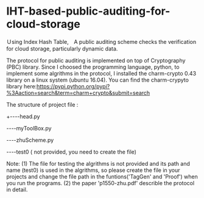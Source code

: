# IHT-based-public-auditing-for-cloud-storage
Ｕsing Index Hash Table,　A public auditing scheme checks the verification for cloud storage, particularly dynamic data.

The protocol for public auditing is implemented on top of Cryptography (PBC) library. Since I choosed the programming language, python,  to implement some algrithms in the protocol, I installed the charm-crypto 0.43 library on a linux system (ubuntu 16.04). You can find the charm-crypyto library here:https://pypi.python.org/pypi?%3Aaction=search&term=charm+crypto&submit=search



The structure of project file :

+----head.py

 ----myToolBox.py
 
 ----zhuScheme.py
 
 ----test0 ( not provided, you need to create the file)



Note: 
(1) The file for testing the algrithms is not provided and its path and name (test0) is used in the algrithms, so please create the file in your projects and change the file path in the funtions('TagGen' and 'Proof') when you run the programs.
(2) the paper 'p1550-zhu.pdf' describle the protocol in detail.

